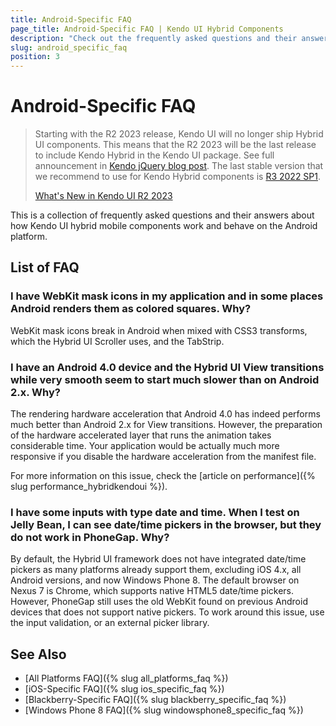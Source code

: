 ```yaml
---
title: Android-Specific FAQ
page_title: Android-Specific FAQ | Kendo UI Hybrid Components
description: "Check out the frequently asked questions and their answers about how Kendo UI hybrid components work and behave on the Android platform."
slug: android_specific_faq
position: 3
---
```


# Android-Specific FAQ

>Starting with the R2 2023 release, Kendo UI will no longer ship Hybrid UI components. This means that the R2 2023 will be the last release to include Kendo Hybrid in the Kendo UI package. See full announcement in [Kendo jQuery blog post](https://www.telerik.com/blogs/r2-2023-kendo-ui-release#end-of-support-announcements). The last stable version that we recommend to use for Kendo Hybrid components is [R3 2022 SP1](https://www.telerik.com/support/whats-new/kendo-ui/release-history/kendo-ui-r3-2022-sp1-(version-2022-3-1109)).
>
>[What's New in Kendo UI R2 2023](https://www.telerik.com/blogs/r2-2023-kendo-ui-release#kendo-ui-for-jquery)

This is a collection of frequently asked questions and their answers about how Kendo UI hybrid mobile components work and behave on the Android platform.

## List of FAQ

### I have WebKit mask icons in my application and in some places Android renders them as colored squares. Why?

WebKit mask icons break in Android when mixed with CSS3 transforms, which the Hybrid UI Scroller uses, and the TabStrip.

### I have an Android 4.0 device and the Hybrid UI View transitions while very smooth seem to start much slower than on Android 2.x. Why?

The rendering hardware acceleration that Android 4.0 has indeed performs much better than Android 2.x for View transitions. However, the preparation of the hardware accelerated layer that runs the animation takes considerable time. Your application would be actually much more responsive if you disable the hardware acceleration from the manifest file.

For more information on this issue, check the [article on performance]({% slug performance_hybridkendoui %}).

### I have some inputs with type date and time. When I test on Jelly Bean, I can see date/time pickers in the browser, but they do not work in PhoneGap. Why?

By default, the Hybrid UI framework does not have integrated date/time pickers as many platforms already support them, excluding iOS 4.x, all Android versions, and now Windows Phone 8. The default browser on Nexus 7 is Chrome, which supports native HTML5 date/time pickers. However, PhoneGap still uses the old WebKit found on previous Android devices that does not support native pickers. To work around this issue, use the input validation, or an external picker library.

## See Also

* [All Platforms FAQ]({% slug all_platforms_faq %})
* [iOS-Specific FAQ]({% slug ios_specific_faq %})
* [Blackberry-Specific FAQ]({% slug blackberry_specific_faq %})
* [Windows Phone 8 FAQ]({% slug windowsphone8_specific_faq %})
